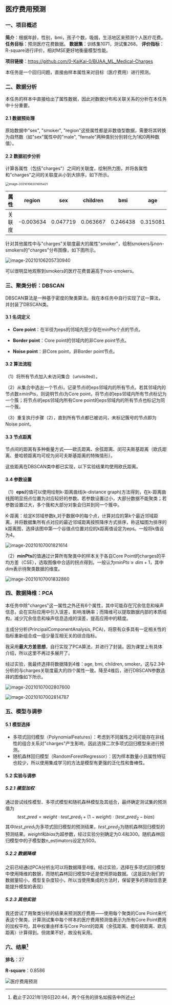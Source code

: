 ## 医疗费用预测

### 一、项目概述

**简介**：根据年龄，性别，bmi，孩子个数，吸烟，生活地区来预测个人医疗花费。
**任务目标**：预测医疗花费数据。
**数据集**：训练集1071，测试集268。
**评价指标**：R-square进行评价，相对MSE更好地衡量模型性能。

**项目链接**：https://github.com/0-KaiKai-0/BUAA_ML_Medical-Charges

本任务是一个回归问题，直接由样本属性来对目标（医疗费用）进行预测。



### 二、数据分析

本任务的样本中直接给出了属性数据，因此对数据分布和关联关系的分析在本任务中十分重要。

#### 2.1 数据预处理

原始数据中"sex", "smoker", "region"这些属性都是非数值型数据，需要将其转换为自然数（如"sex"属性中的"male", "female"两种类别分别转化为1和0两种数值）。

#### 2.2 数据初步分析

计算各属性（包括"charges"）之间的关联度，绘制热力图，并将各属性和"charges"之间的关联度从小到大排序，如下所示。

<img src="https://github.com/0-KaiKai-0/BUAA_ML_Medical-Charges/blob/main/18376247_%E5%BC%80%E8%81%9A%E5%AE%9E_%E6%8A%80%E6%9C%AF%E6%8A%A5%E5%91%8A.assets/image-20210106201605421.png" alt="image-20210106201605421" style="zoom: 67%;" />

|  属性  |  region   |   sex    | children |   bmi    |   age    |  smoker  | charges  |
| :----: | :-------: | :------: | :------: | :------: | :------: | :------: | :------: |
| 关联度 | -0.003634 | 0.047719 | 0.063667 | 0.246438 | 0.315081 | 0.783475 | 1.000000 |

针对其他属性中与"charges"关联度最大的属性"smoker"，绘制smokers与non-smokers的"charges"分布图像，如下图所示。

![image-20210106205730940](18376247_开聚实_技术报告.assets/image-20210106205730940.png)

可以很明显地观察到smokers的医疗花费普遍高于non-smokers。



### 三、聚类分析：DBSCAN

DBSCAN算法是一种基于密度的聚类算法。我在本任务中自行实现了这一算法，并封装了DBSCAN类。

#### 3.1 名词定义

- **Core point**：在半径为eps的邻域内至少存在minPts个点的节点。

- **Border point**：Core point的邻域内的非Core point节点。

- **Noise point**：非Core point，非Border point节点。

#### 3.2 算法流程

（1）将所有节点加入未访问集合（unvisited）。

（2）从集合中选出一个节点i，记录节点i的eps邻域内的所有节点。若其邻域内的节点数≥minPts，则说明节点i为Core point，将节点i的eps邻域内所有节点标记为一个簇；将节点i的eps邻域内所有Core point的eps邻域内的所有节点也标记为同一个簇。

（3）重复执行步骤（2），直到所有节点都已被访问，未标记簇号的节点即为Noise point。

#### 3.3 节点距离

节点间的距离有多种衡量方式——欧氏距离、余弦距离、闵可夫斯基距离（欧氏距离、曼哈顿距离均可视为闵可夫斯基距离的特殊情形）。

 这些距离在DBSCAN类中都已实现，以下实验结果均使用欧氏距离。

#### 3.4 参数设置

（1）**eps**的值可以使用绘制k-距离曲线(k-distance graph)方法得到，在k-距离曲线图明显拐点位置为对应较好的参数。若参数设置过小，大部分数据不能聚类；若参数设置过大，多个簇和大部分对象会归并到同一个簇中。

K-距离：给定K邻域参数k,对于数据中的每个点，计算对应的第k个最近邻域距离，并将数据集所有点对应的最近邻域距离按照降序方式排序，称这幅图为排序的k距离图，选择该图中第一个谷值点位置对应的k距离值设定为eps。一般将k值设为4。

![image-20210107001821614](18376247_开聚实_技术报告.assets/image-20210107001821614.png)

（2）**minPts**的值通过计算所有聚类中的样本关于各自Core Point的charges的平均方差（CSE），选取图像中合适的拐点得到。一般认为$minPts\ge dim+1$，其中dim表示待聚类数据的维度。

![image-20210107001832860](18376247_开聚实_技术报告.assets/image-20210107001832860.png)



### 四、数据降维：PCA

本任务中除"charges"这一属性之外还有6个属性，其中可能存在冗余信息和噪声信息，会在实际应用中引入误差，影响准确率；而降维可以提取数据内部的本质结构，减少冗余信息和噪声信息造成的误差，提高应用中的精度。

主成分分析(PrincipalComponentAnalysis, PCA)，将原有众多具有一定相关性的指标重新组合成一组少量互相无关的综合指标。

我采用**最大方差思想**，自行实现了PCA算法，并进行了封装。因为课堂上有具体介绍，所以这里不再过多展开了。

经过实验，我最终选择将数据降到4维：age, bmi, children, smoker。这与2.3中分析的与charges关联度最大的四个属性一致。降至4维后，进行DBSCAN参数选择的图像如下所示。

![image-20210107002807600](18376247_开聚实_技术报告.assets/image-20210107002807600.png)

![image-20210107002814787](18376247_开聚实_技术报告.assets/image-20210107002814787.png)



### 五、模型与调参

#### 5.1 模型选择

- 多项式回归模型（PolynomialFeatures）：考虑到不同属性之间可能存在非线性的组合关系对"charges"产生影响，因此选择二次多项式回归模型来进行预测。
- 随机森林回归模型（RandomForestRegressor）：因为样本数量小且属性特征也较少，所以使用集成学习的方法是模型有更强的泛化性和鲁棒性。

#### 5.2 实验与调参

##### 5.2.1 模型加权

通过尝试线性模型、多项式模型和随机森林模型及其组合，最终确定测试集的预测值为
$$
test\_pred = weight\cdot test\_pred_1 + (1-weight)\cdot (test\_pred_2-bias)
$$
其中$test\_pred_1$为多项式回归模型的预测结果，$test\_pred_2$为随机森林回归模型的预测结果。$weight$和$bias$为超参数，经过实验分别确定为0.4和300。随机森林回归模型中的子模型数n_estimators设定为500。

##### 5.2.2 数据降维

之前已经通过PCA分析出可以将数据降至4维。经过实验，选择在多项式回归模型中使用降维的数据，而随机森林回归模型中还是使用原始数据。（这是因为我们的数据量较小，模型复杂度较小，所以当使用集成的方法时，保留更多的原始信息更能提升模型的表现）

##### 5.2.3 其他实验

我还尝试了用聚类分析的结果来预测医疗费用——使用每个聚类的Core Point来代表这个聚类，计算测试集中每个样本的医疗费用预测值表示为所有Core Point费用的加权平均，其中权重由样本与Core Point的距离（余弦距离、曼哈顿距离、欧氏距离）计算得到。但效果不好，故没有采用。



### 六、结果[^2]

**排名**：27

**R-square**：0.8586

![医疗费用预测](18376247_开聚实_技术报告.assets/医疗费用预测.png)



[^1]: https://pytorch.org/docs/stable/_modules/torchvision/models/resnet.html#resnet34
[^2]: 截止于2021年1月6日20:44，两个任务的排名如报告中所述

